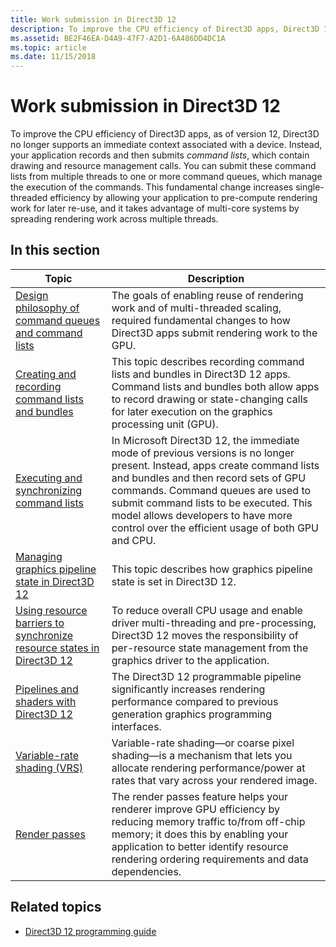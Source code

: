 ```yaml
---
title: Work submission in Direct3D 12
description: To improve the CPU efficiency of Direct3D apps, Direct3D 12 no longer supports an immediate context associated with a device.
ms.assetid: BE2F46EA-D4A9-47F7-A2D1-6A486DD4DC1A
ms.topic: article
ms.date: 11/15/2018
---
```


# Work submission in Direct3D 12

To improve the CPU efficiency of Direct3D apps, as of version 12, Direct3D no longer supports an immediate context associated with a device. Instead, your application records and then submits *command lists*, which contain drawing and resource management calls. You can submit these command lists from multiple threads to one or more command queues, which manage the execution of the commands. This fundamental change increases single-threaded efficiency by allowing your application to pre-compute rendering work for later re-use, and it takes advantage of multi-core systems by spreading rendering work across multiple threads.

## In this section

| Topic | Description |
|-|-|
| [Design philosophy of command queues and command lists](design-philosophy-of-command-queues-and-command-lists.md) | The goals of enabling reuse of rendering work and of multi-threaded scaling, required fundamental changes to how Direct3D apps submit rendering work to the GPU. |
| [Creating and recording command lists and bundles](recording-command-lists-and-bundles.md) | This topic describes recording command lists and bundles in Direct3D 12 apps. Command lists and bundles both allow apps to record drawing or state-changing calls for later execution on the graphics processing unit (GPU). |
| [Executing and synchronizing command lists](executing-and-synchronizing-command-lists.md) | In Microsoft Direct3D 12, the immediate mode of previous versions is no longer present. Instead, apps create command lists and bundles and then record sets of GPU commands. Command queues are used to submit command lists to be executed. This model allows developers to have more control over the efficient usage of both GPU and CPU. |
| [Managing graphics pipeline state in Direct3D 12](managing-graphics-pipeline-state-in-direct3d-12.md) | This topic describes how graphics pipeline state is set in Direct3D 12. |
| [Using resource barriers to synchronize resource states in Direct3D 12](using-resource-barriers-to-synchronize-resource-states-in-direct3d-12.md) | To reduce overall CPU usage and enable driver multi-threading and pre-processing, Direct3D 12 moves the responsibility of per-resource state management from the graphics driver to the application. |
| [Pipelines and shaders with Direct3D 12](pipelines-and-shaders-with-directx-12.md) | The Direct3D 12 programmable pipeline significantly increases rendering performance compared to previous generation graphics programming interfaces. |
| [Variable-rate shading (VRS)](vrs.md) | Variable-rate shading&mdash;or coarse pixel shading&mdash;is a mechanism that lets you allocate rendering performance/power at rates that vary across your rendered image. |
| [Render passes](direct3d-12-render-passes.md) | The render passes feature helps your renderer improve GPU efficiency by reducing memory traffic to/from off-chip memory; it does this by enabling your application to better identify resource rendering ordering requirements and data dependencies. |

## Related topics

* [Direct3D 12 programming guide](directx-12-programming-guide.md)
